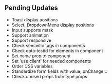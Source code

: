 ## Pending Updates

- Toast display positions
- Select, DropdownMenu display positions
- Input supports mask
- Support animation
- Support responsive
- Check semantic tags in components
- Check data-testid for elements in component
- Set name prop to component
- Set 'use client' for needed components
- Order CSS variables
- Standardize form fields with value, onChange...
- Check unused props from type props
